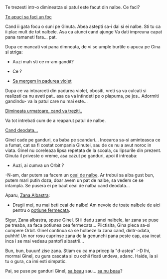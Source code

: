 Te trezesti intr-o dimineatza si patul este facut din nalbe. 
Ce faci?

[Te apuci sa faci un foc](foc/faci-foc.md)

Cand ii gata focu o suni pe Ginuta. Abea astepti sa-i dai si ei nalbe.
Sti tu ca ii plac mult de tot nalbele. Asa ca atunci cand ajunge
Va dati impreuna capat pana ramaneti fara... pat.

Dupa ce mancati voi pana dimneata, de vi se umple burtile o apuca pe Gina si striga:

- Auzi mah sti ce m-am gandit?

- Ce ?
- [Sa mergem in padurea violet](padurea_violet/padurea_violet.md)

Dupa ce va intoarceti din padurea violet, obositi, vreti sa va culcati si realizati
ca nu aveti pat.. asa ca va intindeti pe o plapuma, pe jos.. Adormiti gandindu- va
la patul care nu mai este...

[Dimineata urmatoare, cand va treziti..](ziua_urmatoare/ziua_urmatoare.md)

Va tot intrebati cum de a reaparut patul de nalbe.

[Cand deodata...](Ginel/ginel.md)

Ginel cade pe ganduri, ca baba pe scanduri... Incearca sa-si aminteasca ce a fumat, 
cat sa fi costat compania Ginutei, sau de ce nu a avut noroc in viata.
Ginel nu coreleaza lipsa repetata de la scoala, cu lipsurile din prezent.
Ginuta il priveste o vreme, asa cazut pe ganduri, apoi il intreaba:
 - Auzi, ai cumva un Orbit ?

-N-am, dar putem sa facem un [ceai de nalbe](ceai_de_nalbe/ceai_de_nalbe.md). Ar trebui sa 
aiba gust bun, putem mari putin doza, doar avem un pat de nalbe, sa vedem ce se intampla. 
Se pusera ei pe baut ceai de nalba cand deodata... 

Aparu, [Zana Albastra](zana_albastra/cum_arata_zana.md):

- Dragii mei, nu mai beti ceai de nalbe! Am nevoie de toate nalbele de 
aici pentru o [potiune fermecata](potiune_fermecata/potiune.md).

Sigur, Zana albastra, spuse Ginel.
Si ii dadu zanei nalbele, iar zana se puse pe treaba, sa faca potiunea cea fermecata...
Plictisita, Gina pleca sa-si cumpere Orbit. Ginel continua sa se holbeze la zana cand, 
dintr-odata, puhhh! Un nor rosu cuprinse zana de la genunchi pana peste cap, asa incat inca
i se mai vedeau pantofi albastrii...

Bun, bun, buuun! zise zana. Stiam eu ca ma pricep la "d-astea" :-D
Ihi, mormai Ginel, cu gura cascata si cu ochii fixati undeva, adanc.
Haide, ia si tu o gura, ca imi esti simpatic.

Pai, se puse pe ganduri Ginel, [sa beau](potiune_fermecata/beau/beau.md) sau... 
[sa nu beau](potiune_fermecata/nu_beau/nu_beau.md)?
